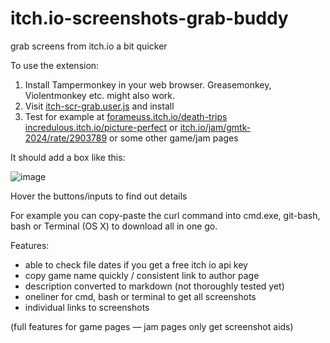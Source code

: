 # itch.io-screenshots-grab-buddy
grab screens from itch.io a bit quicker

To use the extension:

1. Install Tampermonkey in your web browser. Greasemonkey, Violentmonkey etc. might also work.
2. Visit [itch-scr-grab.user.js](https://raw.githubusercontent.com/FishieCat/itch.io-screenshots-grab-buddy/refs/heads/main/itch-scr-grab.user.js) and install
3. Test for example at [forameuss.itch.io/death-trips](https://forameuss.itch.io/death-trips) [incredulous.itch.io/picture-perfect](https://incredulous.itch.io/picture-perfect) or [itch.io/jam/gmtk-2024/rate/2903789](https://itch.io/jam/gmtk-2024/rate/2903789) or some other game/jam pages

It should add a box like this:

![image](https://github.com/user-attachments/assets/391cc792-089c-4a08-9509-9e5d5450edcb)

Hover the buttons/inputs to find out details

For example you can copy-paste the curl command into cmd.exe, git-bash, bash or Terminal (OS X) to download all in one go.

Features:
- able to check file dates if you get a free itch io api key
- copy game name quickly / consistent link to author page
- description converted to markdown (not thoroughly tested yet)
- oneliner for cmd, bash or terminal to get all screenshots
- individual links to screenshots

(full features for game pages — jam pages only get screenshot aids)
